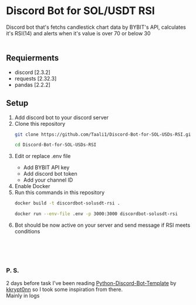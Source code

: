 # Discord Bot for SOL/USDT RSI
Discord bot that's fetchs candlestick chart data by BYBIT's API, calculates it's RSI(14) and alerts when it's value is over 70 or below 30
<br/>
<br/>
## Requierments
<ul>
<li>discord [2.3.2]</li>
<li>requests [2.32.3]</li>
<li>pandas [2.2.2]</li>
</ul>

## Setup
<ol>
  <li>Add discord bot to your discord server</li>
  <li>Clone this repository</li>
  
  ```bash
  git clone https://github.com/Taali1/Discord-Bot-for-SOL-USDs-RSI.git
  ```
  ```bash
  cd Discord-Bot-for-SOL-USDs-RSI
  ```
  <li>Edit or replace .env file</li>
    <ul>
      <li>Add BYBIT API key</li>
      <li>Add discord bot token</li>
      <li>Add your channel ID</li>
    </ul>
  <li>Enable Docker</li>
  <li>Run this commands in this repository</li>
  
  ```bash
  docker build -t discordbot-solusdt-rsi .
  ```

  ```bash
  docker run --env-file .env -p 3000:3000 discordbot-solusdt-rsi
  ```
  <li>Bot should be now active on your server and send message if RSI meets conditions</li>
</ol>


<br/><br/><br/>
### P. S.
2 days before task I've been reading <a href='https://github.com/kkrypt0nn/Python-Discord-Bot-Template'>Python-Discord-Bot-Template</a> by <a href="https://github.com/kkrypt0nn">kkrypt0nn</a> so I took some inspiration from there.<br/>
Mainly in logs

